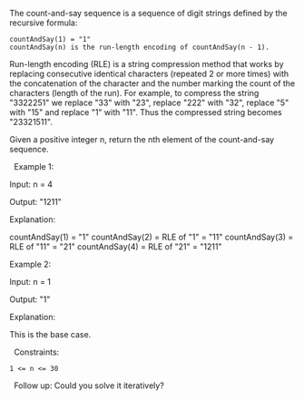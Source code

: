 The count-and-say sequence is a sequence of digit strings defined by the recursive formula:


	countAndSay(1) = "1"
	countAndSay(n) is the run-length encoding of countAndSay(n - 1).


Run-length encoding (RLE) is a string compression method that works by replacing consecutive identical characters (repeated 2 or more times) with the concatenation of the character and the number marking the count of the characters (length of the run). For example, to compress the string "3322251" we replace "33" with "23", replace "222" with "32", replace "5" with "15" and replace "1" with "11". Thus the compressed string becomes "23321511".

Given a positive integer n, return the nth element of the count-and-say sequence.

 
Example 1:


Input: n = 4

Output: "1211"

Explanation:

countAndSay(1) = "1"
countAndSay(2) = RLE of "1" = "11"
countAndSay(3) = RLE of "11" = "21"
countAndSay(4) = RLE of "21" = "1211"



Example 2:


Input: n = 1

Output: "1"

Explanation:

This is the base case.


 
Constraints:


	1 <= n <= 30


 
Follow up: Could you solve it iteratively?